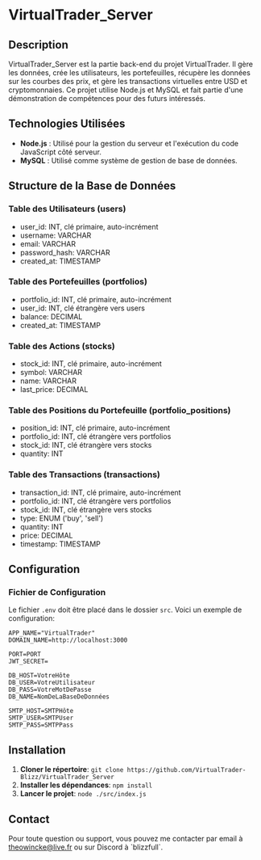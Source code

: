 # VirtualTrader_Server

## Description

VirtualTrader_Server est la partie back-end du projet VirtualTrader. Il gère les données, crée les utilisateurs, les portefeuilles, récupère les données sur les courbes des prix, et gère les transactions virtuelles entre USD et cryptomonnaies. Ce projet utilise Node.js et MySQL et fait partie d'une démonstration de compétences pour des futurs intéressés.

## Technologies Utilisées

- **Node.js** : Utilisé pour la gestion du serveur et l'exécution du code JavaScript côté serveur.
- **MySQL** : Utilisé comme système de gestion de base de données.

## Structure de la Base de Données

### Table des Utilisateurs (users)

- user_id: INT, clé primaire, auto-incrément
- username: VARCHAR
- email: VARCHAR
- password_hash: VARCHAR
- created_at: TIMESTAMP

### Table des Portefeuilles (portfolios)

- portfolio_id: INT, clé primaire, auto-incrément
- user_id: INT, clé étrangère vers users
- balance: DECIMAL
- created_at: TIMESTAMP

### Table des Actions (stocks)

- stock_id: INT, clé primaire, auto-incrément
- symbol: VARCHAR
- name: VARCHAR
- last_price: DECIMAL

### Table des Positions du Portefeuille (portfolio_positions)

- position_id: INT, clé primaire, auto-incrément
- portfolio_id: INT, clé étrangère vers portfolios
- stock_id: INT, clé étrangère vers stocks
- quantity: INT

### Table des Transactions (transactions)

- transaction_id: INT, clé primaire, auto-incrément
- portfolio_id: INT, clé étrangère vers portfolios
- stock_id: INT, clé étrangère vers stocks
- type: ENUM ('buy', 'sell')
- quantity: INT
- price: DECIMAL
- timestamp: TIMESTAMP

## Configuration

### Fichier de Configuration

Le fichier `.env` doit être placé dans le dossier `src`. Voici un exemple de configuration:

```env
APP_NAME="VirtualTrader"
DOMAIN_NAME=http://localhost:3000

PORT=PORT
JWT_SECRET=

DB_HOST=VotreHôte
DB_USER=VotreUtilisateur
DB_PASS=VotreMotDePasse
DB_NAME=NomDeLaBaseDeDonnées

SMTP_HOST=SMTPHôte
SMTP_USER=SMTPUser
SMTP_PASS=SMTPPass
```

## Installation

1. **Cloner le répertoire**: `git clone https://github.com/VirtualTrader-Blizz/VirtualTrader_Server`
2. **Installer les dépendances**: `npm install`
3. **Lancer le projet**: `node ./src/index.js`

## Contact

Pour toute question ou support, vous pouvez me contacter par email à [theowincke@live.fr](mailto:theowincke@live.fr) ou sur Discord à \`blizzfull\`.
